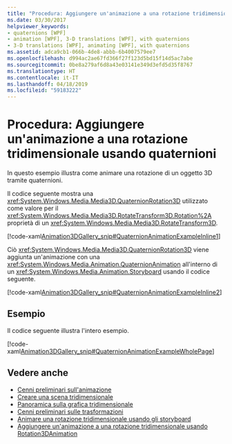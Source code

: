 ```yaml
---
title: "Procedura: Aggiungere un'animazione a una rotazione tridimensionale usando quaternioni"
ms.date: 03/30/2017
helpviewer_keywords:
- quaternions [WPF]
- animation [WPF], 3-D translations [WPF], with quaternions
- 3-D translations [WPF], animating [WPF], with quaternions
ms.assetid: adca9cb1-066b-4de8-abbb-6b4007579ee7
ms.openlocfilehash: d994ac2ae67fd366f27f123d5bd15f14d5ac7abe
ms.sourcegitcommit: 0be8a279af6d8a43e03141e349d3efd5d35f8767
ms.translationtype: HT
ms.contentlocale: it-IT
ms.lasthandoff: 04/18/2019
ms.locfileid: "59183222"
---
```

# <a name="how-to-animate-a-3-d-rotation-using-quaternions"></a>Procedura: Aggiungere un'animazione a una rotazione tridimensionale usando quaternioni
In questo esempio illustra come animare una rotazione di un oggetto 3D tramite quaternioni.  
  
 Il codice seguente mostra una <xref:System.Windows.Media.Media3D.QuaternionRotation3D> utilizzato come valore per il <xref:System.Windows.Media.Media3D.RotateTransform3D.Rotation%2A> proprietà di un <xref:System.Windows.Media.Media3D.RotateTransform3D>.  
  
 [!code-xaml[Animation3DGallery_snip#QuaternionAnimationExampleInline1](~/samples/snippets/csharp/VS_Snippets_Wpf/Animation3DGallery_snip/CS/QuaternionAnimationExample.xaml#quaternionanimationexampleinline1)]  
  
 Ciò <xref:System.Windows.Media.Media3D.QuaternionRotation3D> viene aggiunta un'animazione con una <xref:System.Windows.Media.Animation.QuaternionAnimation> all'interno di un <xref:System.Windows.Media.Animation.Storyboard> usando il codice seguente.  
  
 [!code-xaml[Animation3DGallery_snip#QuaternionAnimationExampleInline2](~/samples/snippets/csharp/VS_Snippets_Wpf/Animation3DGallery_snip/CS/QuaternionAnimationExample.xaml#quaternionanimationexampleinline2)]  
  
## <a name="example"></a>Esempio  
 Il codice seguente illustra l'intero esempio.  
  
 [!code-xaml[Animation3DGallery_snip#QuaternionAnimationExampleWholePage](~/samples/snippets/csharp/VS_Snippets_Wpf/Animation3DGallery_snip/CS/QuaternionAnimationExample.xaml#quaternionanimationexamplewholepage)]  
  
## <a name="see-also"></a>Vedere anche

- [Cenni preliminari sull'animazione](animation-overview.md)
- [Creare una scena tridimensionale](how-to-create-a-3-d-scene.md)
- [Panoramica sulla grafica tridimensionale](3-d-graphics-overview.md)
- [Cenni preliminari sulle trasformazioni](transforms-overview.md)
- [Animare una rotazione tridimensionale usando gli storyboard](how-to-animate-a-3-d-rotation-using-storyboards.md)
- [Aggiungere un'animazione a una rotazione tridimensionale usando Rotation3DAnimation](how-to-animate-a-3-d-rotation-using-rotation3danimation.md)
